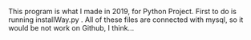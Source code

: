 This program is what I made in 2019, for Python Project.
First to do is running installWay.py .
All of these files are connected with mysql, so it would be not work on Github, I think...